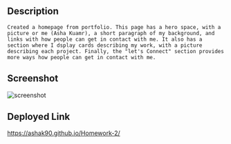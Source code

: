 ## Description

    Created a homepage from portfolio. This page has a hero space, with a picture or me (Asha Kuamr), a short paragraph of my background, and links with how people can get in contact with me. It also has a section where I dsplay cards describing my work, with a picture describing each project. Finally, the "let's Connect" section provides more ways how people can get in contact with me. 

## Screenshot

![screenshot](./assets/images/homepageScreenshot.png)

## Deployed Link

https://ashak90.github.io/Homework-2/
